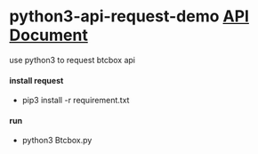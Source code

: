 # python3-api-request-demo [API Document](https://blog.btcbox.jp/archives/8759#toc14)
use python3 to request btcbox api


#### install request
 * pip3 install -r requirement.txt
 
 
#### run
* python3  Btcbox.py        
